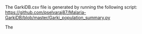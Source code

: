 The GarkiDB.csv file is generated by running the following script: https://github.com/pselvaraj87/Malaria-GarkiDB/blob/master/Garki_population_summary.py

The